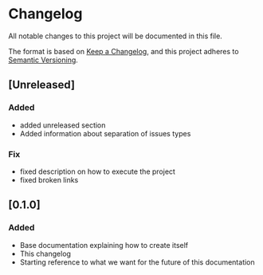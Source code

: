 # Changelog

All notable changes to this project will be documented in this file.

The format is based on [Keep a Changelog](https://keepachangelog.com/en/1.0.0/),
and this project adheres to [Semantic Versioning](https://semver.org/spec/v2.0.0.html).

## [Unreleased]

### Added

- added unreleased section
- Added information about separation of issues types

### Fix

- fixed description on how to execute the project
- fixed broken links

## [0.1.0]

### Added

- Base documentation explaining how to create itself
- This changelog
- Starting reference to what we want for the future of this documentation
